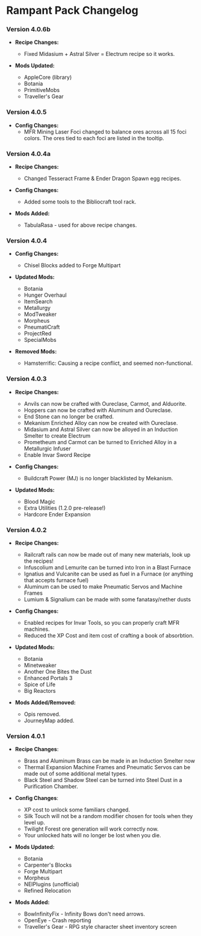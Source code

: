 # Rampant Pack Changelog

### Version 4.0.6b

* **Recipe Changes:**
	* Fixed Midasium + Astral Silver = Electrum recipe so it works.

* **Mods Updated:**
	* AppleCore (library)
	* Botania
	* PrimitiveMobs
	* Traveller's Gear

### Version 4.0.5

* **Config Changes:**
	* MFR Mining Laser Foci changed to balance ores across all 15 foci colors.
		The ores tied to each foci are listed in the tooltip.

### Version 4.0.4a

* **Recipe Changes:**
	* Changed Tesseract Frame & Ender Dragon Spawn egg recipes.

* **Config Changes:**
	* Added some tools to the Bibliocraft tool rack.

* **Mods Added:**
	* TabulaRasa - used for above recipe changes.

### Version 4.0.4

* **Config Changes:**
	* Chisel Blocks added to Forge Multipart

* **Updated Mods:**
	* Botania
	* Hunger Overhaul
	* ItemSearch
	* Metallurgy
	* ModTweaker
	* Morpheus
	* PneumatiCraft
	* ProjectRed
	* SpecialMobs

* **Removed Mods:**
	* Hamsterrific: Causing a recipe conflict, and seemed non-functional.

### Version 4.0.3

* **Recipe Changes:**
	* Anvils can now be crafted with Oureclase, Carmot, and Alduorite.
	* Hoppers can now be crafted with Aluminum and Oureclase.
	* End Stone can no longer be crafted.
	* Mekanism Enriched Alloy can now be created with Oureclase.
	* Midasium and Astral Silver can now be alloyed in an Induction Smelter to create Electrum
	* Prometheum and Carmot can be turned to Enriched Alloy in a Metallurgic Infuser
	* Enable Invar Sword Recipe

* **Config Changes:**
	* Buildcraft Power (MJ) is no longer blacklisted by Mekanism.

* **Updated Mods:**
	* Blood Magic
	* Extra Utilities (1.2.0 pre-release!)
	* Hardcore Ender Expansion

### Version 4.0.2

* **Recipe Changes:**
	* Railcraft rails can now be made out of many new materials, look up the recipes!
	* Infuscolium and Lemurite can be turned into Iron in a Blast Furnace
	* Ignatius and Vulcanite can be used as fuel in a Furnace (or anything that accepts furnace fuel)
	* Aluminum can be used to make Pneumatic Servos and Machine Frames
	* Lumium & Signalium can be made with some fanatasy/nether dusts

* **Config Changes:**
	* Enabled recipes for Invar Tools, so you can properly craft MFR machines.
	* Reduced the XP Cost and item cost of crafting a book of absorbtion.

* **Updated Mods:**
	* Botania
	* Minetweaker
	* Another One Bites the Dust
	* Enhanced Portals 3
	* Spice of Life
	* Big Reactors

* **Mods Added/Removed:**
	* Opis removed.
	* JourneyMap added.

### Version 4.0.1

* **Recipe Changes**:
	* Brass and Aluminum Brass can be made in an Induction Smelter now
	* Thermal Expansion Machine Frames and Pneumatic Servos can be made out of
		some additional metal types.
	* Black Steel and Shadow Steel can be turned into Steel Dust in a
		Purification Chamber.

* **Config Changes**:
	* XP cost to unlock some familiars changed.
	* Silk Touch will not be a random modifier chosen for tools when they level
		up.
	* Twilight Forest ore generation will work correctly now.
	* Your unlocked hats will no longer be lost when you die.

* **Mods Updated:**
	* Botania
	* Carpenter's Blocks
	* Forge Multipart
	* Morpheus
	* NEIPlugins (unofficial)
	* Refined Relocation

* **Mods Added:**
	* BowInfinityFix - Infinity Bows don't need arrows.
	* OpenEye - Crash reporting
	* Traveller's Gear - RPG style character sheet inventory screen
